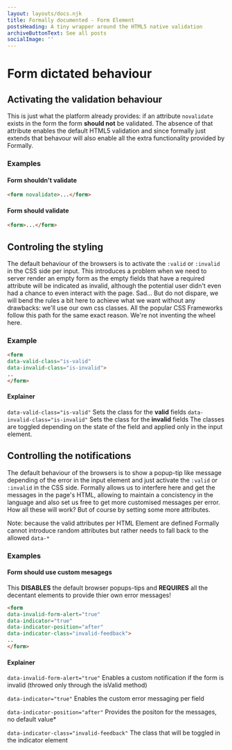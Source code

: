 ```yaml
---
layout: layouts/docs.njk
title: Formally documented - Form Element
postsHeading: A tiny wrapper around the HTML5 native validation
archiveButtonText: See all posts
socialImage: ''
---
```

# Form dictated behaviour

## Activating the validation behaviour
This is just what the platform already provides: if an attribute `novalidate` exists in the form the form **should not** be validated. The absence of that attribute enables the default HTML5 validation and since formally just extends that behavour will also enable all the extra functionality provided by Formally.

### Examples
#### Form shouldn't validate
```html
<form novalidate>...</form>
```
#### Form should validate
```html
<form>...</form>
```

## Controling the styling
The default behaviour of the browsers is to activate the `:valid` or `:invalid` in the CSS side per input. This introduces a problem when we need to server render an empty form as the empty fields that have a required attribute will be indicated as invalid, although the potential user didn't even had a chance to even interact with the page. Sad... But do not dispare, we will bend the rules a bit here to achieve what we want without any drawbacks: we'll use our own css classes. All the popular CSS Frameworks follow this path for the same exact reason. We're not inventing the wheel here.

### Example
```html
<form 
data-valid-class="is-valid"
data-invalid-class="is-invalid">
..
</form>
```
#### Explainer
`data-valid-class="is-valid"` Sets the class for the **valid** fields
`data-invalid-class="is-invalid"` Sets the class for the **invalid** fields
The classes are toggled depending on the state of the field and applied only in the input element.

## Controlling the notifications
The default behaviour of the browsers is to show a popup-tip like message depending of the error in the input element and just activate the `:valid` or `:invalid` in the CSS side. Formally allows us to interfere here and get the messages in the page's HTML, allowing to maintain a concistency in the language and also set us free to get more customised messages per error. How all these will work? But of course by setting some more attributes.

Note: because the valid attributes per HTML Element are defined Formally cannot introduce random attributes but rather needs to fall back to the allowed `data-*`

### Examples
#### Form should use custom mesagegs
This **DISABLES** the default browser popups-tips and **REQUIRES** all the decentant elements to provide thier own error messages!
```html
<form 
data-invalid-form-alert="true"
data-indicator="true"
data-indicator-position="after"
data-indicator-class="invalid-feedback">
..
</form>
```
#### Explainer
`data-invalid-form-alert="true"` Enables a custom notification if the form is invalid (throwed only through the isValid method)

`data-indicator="true"` Enables the custom error messaging per field

`data-indicator-position="after"` Provides the positon for the messages, no default value*

`data-indicator-class="invalid-feedback"` The class that will be toggled in the indicator element
